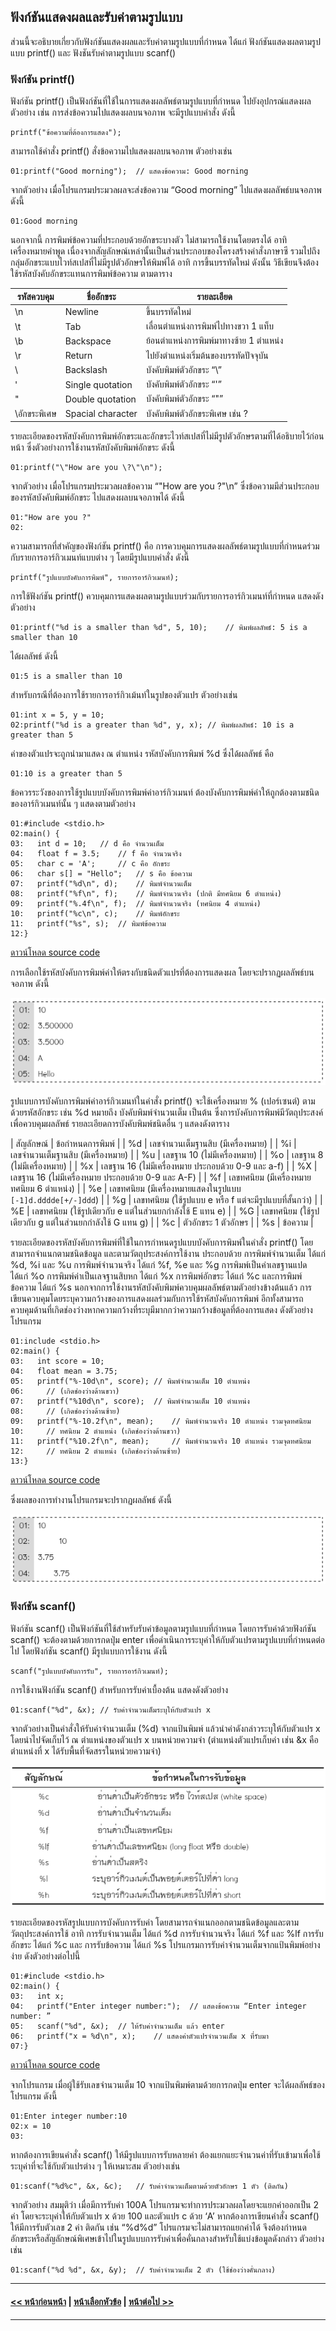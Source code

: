 ## ฟังก์ชันแสดงผลและรับค่าตามรูปแบบ

ส่วนนี้จะอธิบายเกี่ยวกับฟังก์ชันแสดงผลและรับค่าตามรูปแบบที่กำหนด ได้แก่ ฟังก์ชันแสดงผลตามรูปแบบ printf() และ ฟังชันรับค่าตามรูปแบบ scanf()

### ฟังก์ชัน printf()
ฟังก์ชัน printf() เป็นฟังก์ชันที่ใช้ในการแสดงผลลัพธ์ตามรูปแบบที่กำหนด ไปยังอุปกรณ์แสดงผล ตัวอย่าง เช่น การส่งข้อความไปแสดงผลบนจอภาพ จะมีรูปแบบคำสั่ง ดังนี้

```
printf("ข้อความที่ต้องการแสดง");
```

สามารถใช้คำสั่ง printf() สั่งข้อความไปแสดงผลบนจอภาพ ตัวอย่างเช่น

```
01:printf("Good morning");	// แสดงข้อความ: Good morning
```

จากตัวอย่าง เมื่อโปรแกรมประมวลผลจะส่งข้อความ “Good morning” ไปแสดงผลลัพธ์บนจอภาพ ดังนี้

```
01:Good morning
```

นอกจากนี้ การพิมพ์ข้อความที่ประกอบด้วยอักขระบางตัว ไม่สามารถใช้งานโดยตรงได้ อาทิ เครื่องหมายคำพูด เนื่องจากสัญลักษณ์เหล่านั้นเป็นส่วนประกอบของโครงสร้างคำสั่งภาษาซี รวมไปถึงกลุ่มอักขระแบบไวท์สเปสที่ไม่มีรูปตัวอักษรให้พิมพ์ได้ อาทิ การขึ้นบรรทัดใหม่ ดังนั้น วิธีเขียนจึงต้องใช้รหัสบังคับอักขระแทนการพิมพ์ข้อความ ตามตาราง

| รหัสควบคุม | ชื่ออักขระ |	รายละเอียด |
| --- | --- | --- |
| \n |	Newline |	ขึ้นบรรทัดใหม่ |
| \t |	Tab |	เลื่อนตำแหน่งการพิมพ์ไปทางขวา 1 แท็บ |
| \b |	Backspace |	ย้อนตำแหน่งการพิมพ์มาทางซ้าย 1 ตำแหน่ง |
| \r |	Return |	ไปยังตำแหน่งเริ่มต้นของบรรทัดปัจจุบัน |
| \\ |	Backslash |	บังคับพิมพ์ตัวอักขระ “\” |
| \' |	Single quotation |	บังคับพิมพ์ตัวอักขระ “'” |
| \" |	Double quotation |	บังคับพิมพ์ตัวอักขระ “"” |
| \อักขระพิเศษ |	Spacial character |	บังคับพิมพ์ตัวอักขระพิเศษ เช่น \? |


รายละเอียดของรหัสบังคับการพิมพ์อักขระและอักขระไวท์สเปสที่ไม่มีรูปตัวอักษรตามที่ได้อธิบายไว้ก่อนหน้า ซึ่งตัวอย่างการใช้งานรหัสบังคับพิมพ์อักขระ ดังนี้

```
01:printf("\"How are you \?\"\n");
```

จากตัวอย่าง เมื่อโปรแกรมประมวลผลข้อความ  “\"How are you \?\"\n” ซึ่งข้อความมีส่วนประกอบของรหัสบังคับพิมพ์อักขระ ไปแสดงผลบนจอภาพได้ ดังนี้

```
01:"How are you ?"
02:	
```

ความสามารถที่สำคัญของฟังก์ชัน printf() คือ การควบคุมการแสดงผลลัพธ์ตามรูปแบบที่กำหนดร่วมกับรายการอาร์กิวเมนท์แบบต่าง ๆ โดยมีรูปแบบคำสั่ง ดังนี้

```
printf("รูปแบบบังคับการพิมพ์", รายการอาร์กิวเมนท์);
```

การใช้ฟังก์ชัน printf() ควบคุมการแสดงผลตามรูปแบบร่วมกับรายการอาร์กิวเมนท์ที่กำหนด แสดงดังตัวอย่าง

```
01:printf("%d is a smaller than %d", 5, 10);	// พิมพ์ผลลัพธ์: 5 is a smaller than 10
```

ได้ผลลัพธ์ ดังนี้ 

```
01:5 is a smaller than 10
```

สำหรับกรณีที่ต้องการใช้รายการอาร์กิวเม้นท์ในรูปของตัวแปร ตัวอย่างเช่น

```
01:int x = 5, y = 10;	
02:printf("%d is a greater than %d", y, x);	// พิมพ์ผลลัพธ์: 10 is a greater than 5
```

ค่าของตัวแปรจะถูกนำมาแสดง ณ ตำแหน่ง รหัสบังคับการพิมพ์ %d ซึ่งได้ผลลัพธ์  คือ

```
01:10 is a greater than 5
```

ข้อควรระวังของการใช้รูปแบบบังคับการพิมพ์ค่าอาร์กิวเมนท์ ต้องบังคับการพิมพ์ค่าให้ถูกต้องตามชนิดของอาร์กิวเมนท์นั้น ๆ แสดงตามตัวอย่าง

```
01:#include <stdio.h>	
02:main() {	
03:   int d = 10; 	// d คือ จำนวนเต็ม
04:   float f = 3.5; 	// f คือ จำนวนจริง
05:   char c = 'A'; 	// c คือ อักขระ 
06:   char s[] = "Hello";	// s คือ ข้อความ
07:   printf("%d\n", d);	// พิมพ์จำนวนเต็ม
08:   printf("%f\n", f);	// พิมพ์จำนวนจริง (ปกติ มีทศนิยม 6 ตำแหน่ง)
09:   printf("%.4f\n", f);	// พิมพ์จำนวนจริง (ทศนิยม 4 ตำแหน่ง)
10:   printf("%c\n", c);	// พิมพ์อักขระ
11:   printf("%s", s);	// พิมพ์ข้อความ
12:}	
```
[ดาวน์โหลด source code](src/ch05_01.cpp)

การเลือกใช้รหัสบังคับการพิมพ์ค่าให้ตรงกับชนิดตัวแปรที่ต้องการแสดงผล โดยจะปรากฏผลลัพธ์บนจอภาพ ดังนี้

<img src=img/u1.png>

รูปแบบการบังคับการพิมพ์ค่าอาร์กิวเมนท์ในคำสั่ง printf() จะใช้เครื่องหมาย % (เปอร์เซนต์) ตามด้วยรหัสอักขระ เช่น %d หมายถึง บังคับพิมพ์จำนวนเต็ม เป็นต้น ซึ่งการบังคับการพิมพ์มีวัตถุประสงค์เพื่อควบคุมผลลัพธ์ รายละเอียดการบังคับพิมพ์ชนิดอื่น ๆ แสดงดังตาราง

| สัญลักษณ์ | ข้อกำหนดการพิมพ์ |
| %d |	เลขจำนวนเต็มฐานสิบ (มีเครื่องหมาย) |
| %i |	เลขจำนวนเต็มฐานสิบ (มีเครื่องหมาย) |
| %u |	เลขฐาน 10 (ไม่มีเครื่องหมาย) |
| %o |	เลขฐาน 8 (ไม่มีเครื่องหมาย) |
| %x | 	เลขฐาน 16 (ไม่มีเครื่องหมาย ประกอบด้วย 0-9 และ a-f) |
| %X |	เลขฐาน 16 (ไม่มีเครื่องหมาย ประกอบด้วย 0-9 และ A-F) |
| %f |	เลขทศนิยม (มีเครื่องหมาย ทศนิยม 6 ตำแหน่ง) |
| %e |	เลขทศนิยม (มีเครื่องหมายแสดงในรูปแบบ ```[-1]d.dddde[+/-]ddd```) |
| %g |	เลขทศนิยม (ใช้รูปแบบ e หรือ f แต่จะมีรูปแบบที่สั้นกว่า) |
| %E |	เลขทศนิยม (ใช้รูปเดียวกับ e แต่ในส่วนยกกำลังใช้ E แทน e) |
| %G |	เลขทศนิยม (ใช้รูปเดียวกับ g แต่ในส่วนยกกำลังใช้ G แทน g) |
| %c |	ตัวอักขระ 1 ตัวอักษร |
| %s |	ข้อความ |


รายละเอียดของรหัสบังคับการพิมพ์ที่ใช้ในการกำหนดรูปแบบบังคับการพิมพ์ในคำสั่ง printf() โดยสามารถจำแนกตามชนิดข้อมูล และตามวัตถุประสงค์การใช้งาน ประกอบด้วย การพิมพ์จำนวนเต็ม ได้แก่ %d, %i และ %u การพิมพ์จำนวนจริง ได้แก่ %f, %e และ %g การพิมพ์เป็นค่าเลขฐานแปด ได้แก่ %o การพิมพ์ค่าเป็นเลจฐานสิบหก ได้แก่ %x การพิมพ์อักขระ ได้แก่ %c และการพิมพ์ข้อความ ได้แก่ %s นอกจากการใช้งานรหัสบังคับพิมพ์ควบคุมผลลัพธ์ตามตัวอย่างข้างต้นแล้ว การเขียนควบคุมโดยระบุความกว้างของการแสดงผลร่วมกับการใช้รหัสบังคับการพิมพ์  อีกทั้งสามารถควบคุมด้านที่เกิดช่องว่างหากความกว้างที่ระบุมีมากกว่าความกว้างข้อมูลที่ต้องการแสดง ดังตัวอย่างโปรแกรม

```
01:include <stdio.h>	
02:main() {	
03:   int score = 10; 	
04:   float mean = 3.75;	
05:   printf("%-10d\n", score);	// พิมพ์จำนวนเต็ม 10 ตำแหน่ง 
06:     // (เกิดช่องว่างด้านขวา)
07:   printf("%10d\n", score);	// พิมพ์จำนวนเต็ม 10 ตำแหน่ง 
08:     // (เกิดช่องว่างด้านซ้าย)
09:   printf("%-10.2f\n", mean);	// พิมพ์จำนวนจริง 10 ตำแหน่ง รวมจุดทศนิยม
10:     // ทศนิยม 2 ตำแหน่ง (เกิดช่องว่างด้านขวา)
11:   printf("%10.2f\n", mean);    	// พิมพ์จำนวนจริง 10 ตำแหน่ง รวมจุดทศนิยม
12:     // ทศนิยม 2 ตำแหน่ง (เกิดช่องว่างด้านซ้าย)
13:}	
```
[ดาวน์โหลด source code](src/ch05_02.cpp)

ซึ่งผลของการทำงานโปรแกรมจะปรากฏผลลัพธ์ ดังนี้

<img src=img/u2.png>

### ฟังก์ชัน scanf()
ฟังก์ชัน scanf() เป็นฟังก์ชันที่ใช้สำหรับรับค่าข้อมูลตามรูปแบบที่กำหนด โดยการรับค่าด้วยฟังก์ชัน scanf() จะต้องตามด้วยการกดปุ่ม enter เพื่อดำเนินการระบุค่าให้กับตัวแปรตามรูปแบบที่กำหนดต่อไป โดยฟังก์ชัน scanf() มีรูปแบบการใช้งาน ดังนี้

```
scanf("รูปแบบบังคับการรับ", รายการอาร์กิวเมนท์);
```

การใช้งานฟังก์ชัน scanf() สำหรับการรับค่าเบื้องต้น แสดงดังตัวอย่าง

```
01:scanf("%d", &x);	// รับค่าจำนวนเต็มระบุให้กับตัวแปร x
```

จากตัวอย่างเป็นคำสั่งให้รับค่าจำนวนเต็ม (%d) จากแป้นพิมพ์ แล้วนำค่าดังกล่าวระบุให้กับตัวแปร x โดยนำไปจัดเก็บไว้ ณ ตำแหน่งของตัวแปร x บนหน่วยความจำ (ตำแหน่งตัวแปรเก็บค่า เช่น &x คือ ตำแหน่งที่ x ได้รับพื้นที่จัดสรรในหน่วยความจำ)

<img src=img/0500-3.png>

รายละเอียดของรหัสรูปแบบการบังคับการรับค่า โดยสามารถจำแนกออกตามชนิดข้อมูลและตามวัตถุประสงค์การใช้ อาทิ การรับจำนวนเต็ม ได้แก่ %d การรับจำนวนจริง ได้แก่ %f และ %lf การรับอักขระ ได้แก่ %c และ การรับข้อความ ได้แก่ %s โปรแกรมการรับค่าจำนวนเต็มจากแป้นพิมพ์อย่างง่าย ดังตัวอย่างต่อไปนี้

```
01:#include <stdio.h>	
02:main() {     	
03:   int x; 	
04:   printf("Enter integer number:");	// แสดงข้อความ “Enter integer number: ”
05:   scanf("%d", &x);	// ให้รับค่าจำนวนเต็ม แล้ว enter
06:   printf("x = %d\n", x);	// แสดงค่าตัวแปรจำนวนเต็ม x ที่รับมา
07:}	
```
[ดาวน์โหลด source code](src/ch05_03.cpp)

จากโปรแกรม เมื่อผู้ใช้รับเลขจำนวนเต็ม 10 จากแป้นพิมพ์ตามด้วยการกดปุ่ม enter จะได้ผลลัพธ์ของโปรแกรม ดังนี้

```
01:Enter integer number:10
02:x = 10
03:
```

หากต้องการเขียนคำสั่ง scanf() ให้มีรูปแบบการรับหลายค่า ต้องแยกแยะจำนวนค่าที่รับเข้ามาเพื่อใช้ระบุค่าที่จะใช้กับตัวแปรต่าง ๆ ให้เหมาะสม ตัวอย่างเช่น

```
01:scanf("%d%c", &x, &c);	// รับค่าจำนวนเต็มตามด้วยตัวอักษร 1 ตัว (ติดกัน)
```

จากตัวอย่าง สมมุติว่า เมื่อมีการรับค่า 100A โปรแกรมจะทำการประมวลผลโดยจะแยกค่าออกเป็น 2 ค่า โดยจะระบุค่าให้กับตัวแปร x ด้วย 100 และตัวแปร c ด้วย ‘A’ หากต้องการเขียนคำสั่ง scanf() ให้มีการรับตัวเลข 2 ค่า ติดกัน เช่น “%d%d”  โปรแกรมจะไม่สามารถแยกค่าได้ จึงต้องกำหนดอักขระหรือสัญลักษณ์พิเศษเข้าไปในรูปแบบการรับค่าเพื่อคั่นกลางสำหรับใช้แบ่งข้อมูลดังกล่าว ตัวอย่างเช่น

```
01:scanf("%d %d", &x, &y);	// รับค่าจำนวนเต็ม 2 ตัว (ใช้ช่องว่างคั่นกลาง)
```
---
#### [<< หน้าก่อนหน้า](0501.md) | [หน้าเลือกหัวข้อ](README.md) | [หน้าต่อไป >>](0503.md)
---
